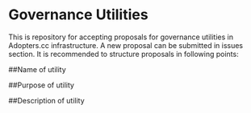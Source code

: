 # Governance Utilities

This is repository for accepting proposals for governance utilities in Adopters.cc infrastructure. 
A new proposal can be submitted in issues section. It is recommended to structure proposals in following points: 

##Name of utility

##Purpose of utility

##Description of utility
